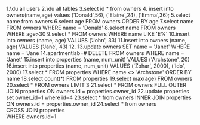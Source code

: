 1.\du all users 
2.\du all tables
3.select id * from owners
4. insert into owners(name,age)
 values ('Donald',56),
 ('Elaine',24),
 ('Emma',36);
5.select name from owners
6.select age FROM owners  ORDER BY age
7.select name FROM owners WHERE name = 'Donald'
8.select name FROM owners WHERE age>30
9.select * FROM owners WHERE name LIKE 'E%'
10.insert into owners (name, age) VALUES ('John', 33)
11.insert into owners (name, age) VALUES ('Jane', 43)
12.
13.update owners SET name = 'Janet' WHERE name = 'Jane
14.apartmentlab=# DELETE FROM owners WHERE name = 'Janet'
15.insert into properties (name, num_unit) VALUES ('Archstone', 20)
16.insert into properties (name, num_unit) VALUES ('Zohar', 2000), ('Ido', 2000)
17.select * FROM properties WHERE name <> 'Archstone' ORDER BY name
18.select count(*) FROM properties
19.select max(age) FROM owners
20.select * FROM owners LIMIT 3
21.select * FROM owners 
	FULL OUTER JOIN properties 
	ON owners.id = properties.owner_id
22.update properties set owner_id=1 where id=4
23.select * from owners
	INNER JOIN properties 
	ON owners.id = properties.owner_id
24.select * from owners  
	CROSS JOIN properties                                                                                                      
	WHERE owners.id=1
